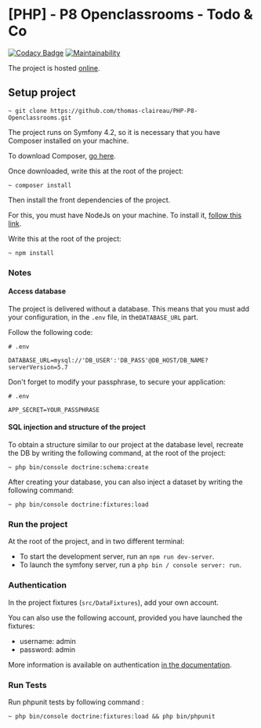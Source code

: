 # [PHP] - P8 Openclassrooms - Todo & Co

[![Codacy Badge](https://api.codacy.com/project/badge/Grade/8d419ad43d7f4a089a22d7dd81f265e1)](https://www.codacy.com/manual/thomas-claireau/PHP-P8-Openclassrooms?utm_source=github.com&utm_medium=referral&utm_content=thomas-claireau/PHP-P8-Openclassrooms&utm_campaign=Badge_Grade)
[![Maintainability](https://api.codeclimate.com/v1/badges/bf44758efb762dc82604/maintainability)](https://codeclimate.com/github/thomas-claireau/PHP-P8-Openclassrooms/maintainability)

The project is hosted [online](http://todoandco.thomas-claireau.fr/).

## Setup project

```text
~ git clone https://github.com/thomas-claireau/PHP-P8-Openclassrooms.git
```

The project runs on Symfony 4.2, so it is necessary that you have Composer installed on your machine.

To download Composer, [go here](https://getcomposer.org/download/).

Once downloaded, write this at the root of the project:

```text
~ composer install
```

Then install the front dependencies of the project.

For this, you must have NodeJs on your machine. To install it, [follow this link](https://nodejs.org/en/download/).

Write this at the root of the project:

```text
~ npm install
```

### Notes

#### Access database

The project is delivered without a database. This means that you must add your configuration, in the `.env` file, in the`DATABASE_URL` part.

Follow the following code:

```text
# .env

DATABASE_URL=mysql://'DB_USER':'DB_PASS'@DB_HOST/DB_NAME?serverVersion=5.7
```

Don't forget to modify your passphrase, to secure your application:

```text
# .env

APP_SECRET=YOUR_PASSPHRASE
```

#### SQL injection and structure of the project

To obtain a structure similar to our project at the database level, recreate the DB by writing the following command, at the root of the project:

```text
~ php bin/console doctrine:schema:create
```

After creating your database, you can also inject a dataset by writing the following command:

```text
~ php bin/console doctrine:fixtures:load
```

### Run the project

At the root of the project, and in two different terminal:

-   To start the development server, run an `npm run dev-server`.
-   To launch the symfony server, run a `php bin / console server: run`.

### Authentication

In the project fixtures (`src/DataFixtures`), add your own account.

You can also use the following account, provided you have launched the fixtures:

-   username: admin
-   password: admin

More information is available on authentication [in the documentation](https://github.com/thomas-claireau/PHP-P8-Openclassrooms/wiki/Documentation).

### Run Tests

Run phpunit tests by following command :

```
~ php bin/console doctrine:fixtures:load && php bin/phpunit
```
